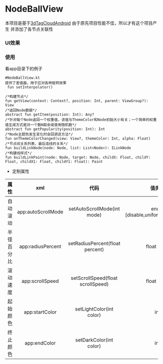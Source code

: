 # NodeBallView
本项目是基于[3dTagCloudAndroid](http://7fvfii.com1.z0.glb.clouddn.com/sample_qrcode.png)
由于原先项目性能不佳，所以才有这个项目产生
并添加了各节点关联性

### UI效果


### 使用
看app目录下的例子
```
#NodeBallView.kt
提供了差值器，用于应对各种旋转效果
 fun setInterpolator()

```

```agsl
/*构建节点*/  
fun getView(context: Context?, position: Int, parent: ViewGroup?): View 
/*返回Node数据*/  
abstract fun getItem(position: Int): Any?
/*针对每个Node返回一个权重值，该值与ThemeColor和Node初始大小有关；一个简单的权重值生成方式是对一个数N取余或使用随机数*/  
abstract fun getPopularity(position: Int): Int
/*Node主题色发生变化时会回调该方法*/ 
fun onThemeColorChanged(view: View?, themeColor: Int, alpha: Float)
/*节点间关系列表，最后连线的关系*/
fun buildLinkNode(node: Node, list: List<Node>): ILinkNode
/*构建线样式*/
fun buildLinkPaint(node: Node, target: Node, childX: Float, childY: Float, childX1: Float, childY1: Float): Paint
```
- 定制属性

| 属性        | xml           | 代码 |值类型|
|:------------: |:-------------:| :----:|:-:
| 自动滚动      | app:autoScrollMode | setAutoScrollMode(int mode) |enum [disable,uniform,decelerate]
| 半径百分比      | app:radiusPercent      |   setRadiusPercent(float percent) |float [0,1]
| 滚动速度 | app:scrollSpeed      |    setScrollSpeed(float scrollSpeed) |float [0,+]
|起始颜色|app:startColor|setLightColor(int color)|int
|终止颜色|app:endColor|setDarkColor(int color)|int  
